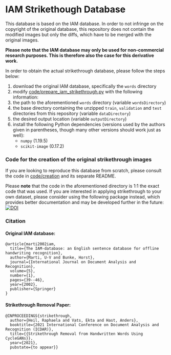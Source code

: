 # IAM Strikethough Database

This database is based on the IAM database. In order to not infringe on the copyright of the original database, this repository does not contain the modified images but only the diffs, which have to be merged with the original images.

**Please note that the IAM database may only be used for non-commercial research purposes. This is therefore also the case for this derivative work.**


In order to obtain the actual strikethrough database, please follow the steps below:
1. download the original IAM database, specifically the ```words``` directory
2. modify [code/prepare_iam_strikethrough.py](code/prepare_iam_strikethrough.py) with the following information:
  1. the path to the aforementioned ```words``` directory (variable ```wordsDirectory```)
  2. the base directory containing the unzipped ```train```, ```validation``` and ```test``` directories from this repository (variable ```dataDirectory```)
  3. the desired output location (variable ```outputDirectory```)
3. install the following Python dependencies (versions used by the authors given in parentheses, though many other versions should work just as well):
    - ```numpy``` (1.19.5)
    - ```scikit-image``` (0.17.2)


### Code for the creation of the original strikethrough images
If you are looking to reproduce this database from scratch, please consult the code in [code/creation](code/creation) and its separate README.

Please **note** that the code in the aforementioned directory is 1:1 the exact code that was used. If you are interested in applying strikethrough to your own dataset, please consider using the following package instead, which provides better documentation and may be developed further in the future: [![DOI](https://zenodo.org/badge/DOI/10.5281/zenodo.4767063.svg)](https://doi.org/10.5281/zenodo.4767063)


### Citation

#### Original IAM database:
```
@article{marti2002iam,
  title={The IAM-database: an English sentence database for offline handwriting recognition},
  author={Marti, U-V and Bunke, Horst},
  journal={International Journal on Document Analysis and Recognition},
  volume={5},
  number={1},
  pages={39--46},
  year={2002},
  publisher={Springer}
}
```

#### Strikethrough Removal Paper:
```
@INPROCEEDINGS{strikethrough,
  author={Heil, Raphaela and Vats, Ekta and Hast, Anders},
  booktitle={2021 International Conference on Document Analysis and Recognition (ICDAR)},
  title={{Strikethrough Removal from Handwritten Words Using CycleGANs}},
  year={2021},
  pubstate={to appear}}
```
